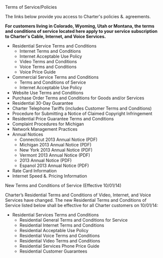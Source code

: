 Terms of Service/Policies

The links below provide you access to Charter's policies &. agreements.

**For customers living in Colorado, Wyoming, Utah or Montana, the terms and conditions of service located here apply to your service subscription to Charter's Cable, Internet, and Voice Services.**

*   Residential Service Terms and Conditions
    *   Internet Terms and Conditions
    *   Internet Acceptable Use Policy
    *   Video Terms and Conditions
    *   Voice Terms and Conditions
    *   Voice Price Guide
*   Commercial Service Terms and Conditions
    *   Terms and Conditions of Service
    *   Internet Acceptable Use Policy
*   Website Use Terms and Conditions
*   Purchase Order Terms and Conditions for Goods and/or Services
*   Residential 30-Day Guarantee
*   Charter Telephone Tariffs (includes Customer Terms and Conditions)
*   Procedure for Submitting a Notice of Claimed Copyright Infringement
*   Residential Price Guarantee Terms and Conditions
*   Complaint Procedures for Michigan
*   Network Management Practices
*   Annual Notices
    *   Connecticut 2013 Annual Notice (PDF)
    *   Michigan 2013 Annual Notice (PDF)
    *   New York 2013 Annual Notice (PDF)
    *   Vermont 2013 Annual Notice (PDF)
    *   2013 Annual Notice (PDF)
    *   Espanol 2013 Annual Notice (PDF)
*   Rate Card Information
*   Internet Speed &. Pricing Information

New Terms and Conditions of Service (Effective 10/01/14)

Charter’s Residential Terms and Conditions of Video, Internet, and Voice Services have changed. The new Residential Terms and Conditions of Service listed below shall be effective for all Charter customers on 10/01/14:

*   Residential Services Terms and Conditions
    *   Residential General Terms and Conditions for Service
    *   Residential Internet Terms and Conditions
    *   Residential Acceptable Use Policy
    *   Residential Voice Terms and Conditions
    *   Residential Video Terms and Conditions
    *   Residential Services Phone Price Guide
    *   Residential Customer Guarantees